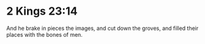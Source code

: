 # 2 Kings 23:14

And he brake in pieces the images, and cut down the groves, and filled their places with the bones of men.